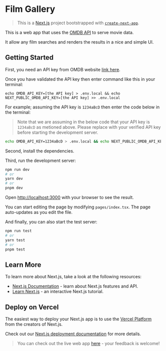 # Film Gallery

> This is a [Next.js](https://nextjs.org/) project bootstrapped with [`create-next-app`](https://github.com/vercel/next.js/tree/canary/packages/create-next-app).

This is a web app that uses the [OMDB API](http://www.omdbapi.com) to serve movie data.

It allow any film searches and renders the results in a nice and simple UI.

## Getting Started

First, you need an API key from OMDB website [link here](http://www.omdbapi.com/apikey.aspx).

Once you have validated the API key then enter command like this in your terminal:

`echo OMDB_API_KEY=[the API key] > .env.local && echo NEXT_PUBLIC_OMDB_API_KEY=[the API key] >> .env.local`

For example; assuming the API key is `1234aBcD` then enter the code below in the terminal:

> Note that we are assuming in the below code that your API key is `1234aBcD` as metioned above. Please replace with your verified API key before starting the development server.

```bash
echo OMDB_API_KEY=1234aBcD > .env.local && echo NEXT_PUBLIC_OMDB_API_KEY=1234aBcD >> .env.local
```

Second, install the dependencies.

Third, run the development server:

```bash
npm run dev
# or
yarn dev
# or
pnpm dev
```

Open [http://localhost:3000](http://localhost:3000) with your browser to see the result.

You can start editing the page by modifying `pages/index.tsx`. The page auto-updates as you edit the file.

And finally, you can also start the test server:

```bash
npm run test
# or
yarn test
# or
pnpm test
```

## Learn More

To learn more about Next.js, take a look at the following resources:

- [Next.js Documentation](https://nextjs.org/docs) - learn about Next.js features and API.
- [Learn Next.js](https://nextjs.org/learn) - an interactive Next.js tutorial.

## Deploy on Vercel

The easiest way to deploy your Next.js app is to use the [Vercel Platform](https://vercel.com/new?utm_medium=default-template&filter=next.js&utm_source=create-next-app&utm_campaign=create-next-app-readme) from the creators of Next.js.

Check out our [Next.js deployment documentation](https://nextjs.org/docs/deployment) for more details.

> You can check out the live web app [here](https://film-gallery.vercel.app) - your feedback is welcome!
